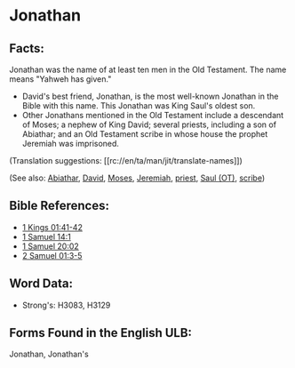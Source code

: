 # Jonathan

## Facts:

Jonathan was the name of at least ten men in the Old Testament. The name means "Yahweh has given."

* David's best friend, Jonathan, is the most well-known Jonathan in the Bible with this name. This Jonathan was King Saul's oldest son.
* Other Jonathans mentioned in the Old Testament include a descendant of Moses; a nephew of King David; several priests, including a son of Abiathar; and an Old Testament scribe in whose house the prophet Jeremiah was imprisoned.

(Translation suggestions: [[rc://en/ta/man/jit/translate-names]])

(See also: [Abiathar](../names/abiathar.md), [David](../names/david.md), [Moses](../names/moses.md), [Jeremiah](../names/jeremiah.md), [priest](../kt/priest.md), [Saul (OT)](../names/saul.md), [scribe](../kt/scribe.md))

## Bible References:

* [1 Kings 01:41-42](rc://en/tn/help/1ki/01/41)
* [1 Samuel 14:1](rc://en/tn/help/1sa/14/01)
* [1 Samuel 20:02](rc://en/tn/help/1sa/20/02)
* [2 Samuel 01:3-5](rc://en/tn/help/2sa/01/03)

## Word Data:

* Strong's: H3083, H3129

## Forms Found in the English ULB:

Jonathan, Jonathan's
